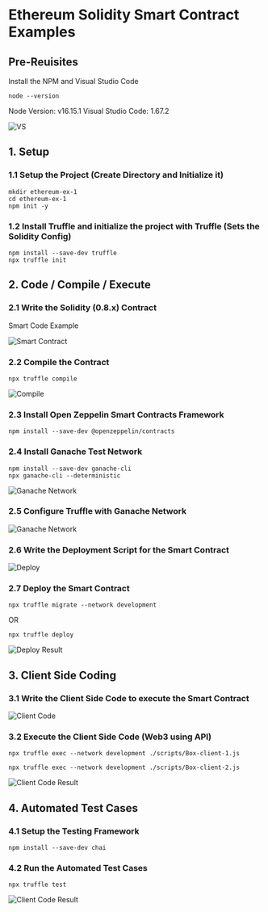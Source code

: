 # Ethereum Solidity Smart Contract Examples

## Pre-Reuisites

Install the NPM and Visual Studio Code

```shell
node --version
```
Node Version: v16.15.1
Visual Studio Code: 1.67.2

![VS](https://raw.githubusercontent.com/MetaArivu/blockchain-examples/master/images/VS-Version.jpg)

## 1. Setup

### 1.1 Setup the Project (Create Directory and Initialize it)

```shell
mkdir ethereum-ex-1
cd ethereum-ex-1
npm init -y
```

### 1.2 Install Truffle and initialize the project with Truffle (Sets the Solidity Config)

```shell
npm install --save-dev truffle
npx truffle init
```

## 2. Code / Compile / Execute

### 2.1 Write the Solidity (0.8.x) Contract 

Smart Code Example 

![Smart Contract](https://raw.githubusercontent.com/MetaArivu/blockchain-examples/master/images/SM-Solidity-Ex-1.jpg)

### 2.2 Compile the Contract
```shell
npx truffle compile
```
![Compile](https://raw.githubusercontent.com/MetaArivu/blockchain-examples/master/images/Truffle-Compile-Ex-1.jpg)


### 2.3 Install Open Zeppelin Smart Contracts Framework

```shell
npm install --save-dev @openzeppelin/contracts
```

### 2.4 Install Ganache Test Network

```shell
npm install --save-dev ganache-cli
npx ganache-cli --deterministic
```
![Ganache Network](https://raw.githubusercontent.com/MetaArivu/blockchain-examples/master/images/Ganache-Cli.jpg)

### 2.5 Configure Truffle with Ganache Network

![Ganache Network](https://raw.githubusercontent.com/MetaArivu/blockchain-examples/master/images/Truffle-Config.jpg)

### 2.6 Write the Deployment Script for the Smart Contract

![Deploy](https://raw.githubusercontent.com/MetaArivu/blockchain-examples/master/images/SM-Deploy-Ex-1.jpg)

### 2.7 Deploy the Smart Contract

```shell
npx truffle migrate --network development
```

OR

```shell
npx truffle deploy
```

![Deploy Result](https://raw.githubusercontent.com/MetaArivu/blockchain-examples/master/images/SM-Deploy-Ex-1-Result.jpg)


## 3. Client Side Coding

### 3.1 Write the Client Side Code to execute the Smart Contract

![Client Code](https://raw.githubusercontent.com/MetaArivu/blockchain-examples/master/images/SM-Client-Ex-1-A.jpg)


### 3.2 Execute the Client Side Code (Web3 using API)

```shell
npx truffle exec --network development ./scripts/Box-client-1.js
```

```shell
npx truffle exec --network development ./scripts/Box-client-2.js
```

![Client Code Result](https://raw.githubusercontent.com/MetaArivu/blockchain-examples/master/images/SM-Client-Exec-Ex-1.jpg)

## 4. Automated Test Cases

### 4.1 Setup the Testing Framework

```shell
npm install --save-dev chai
```

### 4.2 Run the Automated Test Cases

```shell
npx truffle test
```

![Client Code Result](https://raw.githubusercontent.com/MetaArivu/blockchain-examples/master/images/SM-Test-Ex-1.jpg)
